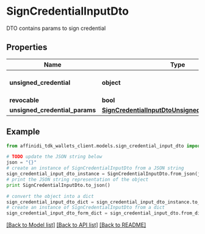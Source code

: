 # SignCredentialInputDto

DTO contains params to sign credential

## Properties

| Name                           | Type                                                                                                    | Description                                                                            | Notes      |
| ------------------------------ | ------------------------------------------------------------------------------------------------------- | -------------------------------------------------------------------------------------- | ---------- |
| **unsigned_credential**        | **object**                                                                                              | Unsiged Credential. If provided \&quot;unsignedCredentialParams\&quot; is not accepted | [optional] |
| **revocable**                  | **bool**                                                                                                |                                                                                        | [optional] |
| **unsigned_credential_params** | [**SignCredentialInputDtoUnsignedCredentialParams**](SignCredentialInputDtoUnsignedCredentialParams.md) |                                                                                        | [optional] |

## Example

```python
from affinidi_tdk_wallets_client.models.sign_credential_input_dto import SignCredentialInputDto

# TODO update the JSON string below
json = "{}"
# create an instance of SignCredentialInputDto from a JSON string
sign_credential_input_dto_instance = SignCredentialInputDto.from_json(json)
# print the JSON string representation of the object
print SignCredentialInputDto.to_json()

# convert the object into a dict
sign_credential_input_dto_dict = sign_credential_input_dto_instance.to_dict()
# create an instance of SignCredentialInputDto from a dict
sign_credential_input_dto_form_dict = sign_credential_input_dto.from_dict(sign_credential_input_dto_dict)
```

[[Back to Model list]](../README.md#documentation-for-models) [[Back to API list]](../README.md#documentation-for-api-endpoints) [[Back to README]](../README.md)
